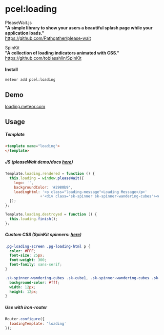 pcel:loading
============

PleaseWait.js<br>
**"A simple library to show your users a beautiful splash page while your application loads."**<br>
https://github.com/Pathgather/please-wait

SpinKit<br>
**"A collection of loading indicators animated with CSS."**<br>
https://github.com/tobiasahlin/SpinKit

#### Install
```
meteor add pcel:loading
```

Demo
---------------------
[loading.meteor.com](https://loading.meteor.com)


Usage
---------------------

##### Template
```html
<template name="loading">
</template>
```

##### JS (pleaseWait demo/docs [here](http://pathgather.github.io/please-wait/))
```js
Template.loading.rendered = function () {
  this.loading = window.pleaseWait({
    logo: '',
    backgroundColor: '#2980b9',
    loadingHtml: '<p class="loading-message">Loading Message</p>'
                +'<div class="sk-spinner sk-spinner-wandering-cubes"><div class="sk-cube1"></div><div class="sk-cube2"></div></div>'
  });
};

Template.loading.destroyed = function () {
  this.loading.finish();
};
```

##### Custom CSS (SpinKit spinners: [here](http://tobiasahlin.com/spinkit/))
```css
.pg-loading-screen .pg-loading-html p {
  color: #FFF;
  font-size: 25px;
  font-weight: 300;
  font-family: sans-serif;
}

.sk-spinner-wandering-cubes .sk-cube1, .sk-spinner-wandering-cubes .sk-cube2 {
  background-color: #fff;
  width: 12px;
  height: 12px;
}
```

##### Use with iron-router
```js
Router.configure({
  loadingTemplate: 'loading'
});
```
